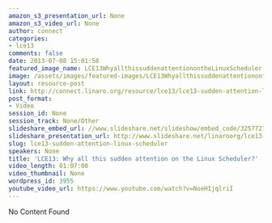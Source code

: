 ```yaml
---
amazon_s3_presentation_url: None
amazon_s3_video_url: None
author: connect
categories:
- lce13
comments: false
date: 2013-07-08 15:01:58
featured_image_name: LCE13WhyallthissuddenattentionontheLinuxScheduler.jpg
image: /assets/images/featured-images/LCE13WhyallthissuddenattentionontheLinuxScheduler.jpg
layout: resource-post
link: http://connect.linaro.org/resource/lce13/lce13-sudden-attention-linux-scheduler/
post_format:
- Video
session_id: None
session_track: None/Other
slideshare_embed_url: //www.slideshare.net/slideshow/embed_code/32577275
slideshare_presentation_url: http://www.slideshare.net/linaroorg/lce13-whyattentiononschedulertalk
slug: lce13-sudden-attention-linux-scheduler
speakers: None
title: 'LCE13: Why all this sudden attention on the Linux Scheduler?'
video_length: 01:07:00
video_thumbnail: None
wordpress_id: 3955
youtube_video_url: https://www.youtube.com/watch?v=NoeHIjqlriI
---
```


No Content Found